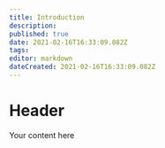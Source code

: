 ```yaml
---
title: Introduction
description: 
published: true
date: 2021-02-16T16:33:09.082Z
tags: 
editor: markdown
dateCreated: 2021-02-16T16:33:09.082Z
---
```


# Header
Your content here